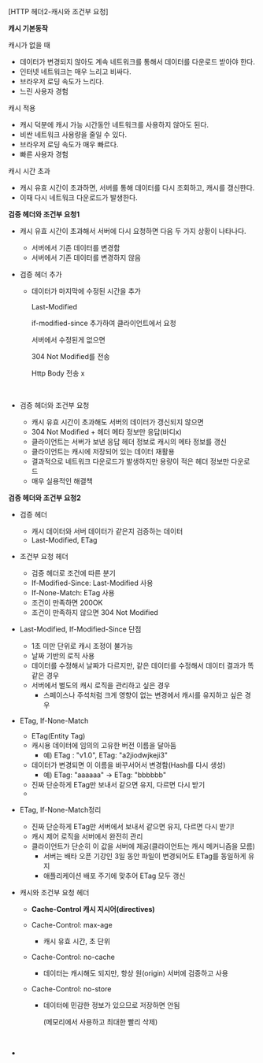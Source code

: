 [HTTP 헤더2-캐시와 조건부 요청]

**캐시 기본동작**

캐시가 없을 때

- 데이터가 변경되지 않아도 계속 네트워크를 통해서 데이터를 다운로드 받아야 한다. 
- 인터넷 네트워크는 매우 느리고 비싸다.
- 브라우저 로딩 속도가 느리다. 
- 느린 사용자 경험



캐시 적용

- 캐시 덕분에 캐시 가능 시간동안 네트워크를 사용하지 않아도 된다. 
- 비싼 네트워크 사용량을 줄일 수 있다. 
- 브라우저 로딩 속도가 매우 빠르다. 
- 빠른 사용자 경험



캐시 시간 초과 

- 캐시 유효 시간이 초과하면, 서버를 통해 데이터를 다시 조회하고, 캐시를 갱신한다. 
- 이때 다시 네트워크 다운로드가 발생한다. 



**검증 헤더와 조건부 요청1**

- 캐시 유효 시간이 초과해서 서버에 다시 요청하면 다음 두 가지 상황이 나타나다. 
  - 서버에서 기존 데이터를 변경함
  - 서버에서 기존 데이터를 변경하지 않음 



- 검증 헤더 추가 

  - 데이터가 마지막에 수정된 시간을 추가 

    Last-Modified

    if-modified-since 추가하여 클라이언트에서 요청

    서버에서 수정된게 없으면

    304 Not Modified를 전송

    Http Body 전송 x

    ​

- 검증 헤더와 조건부 요청

  - 캐시 유효 시간이 초과해도 서버의 데이터가 갱신되지 않으면
  - 304 Not Modified + 헤더 메타 정보만 응답(바디x)
  - 클라이언트는 서버가 보낸 응답 헤더 정보로 캐시의 메타 정보를 갱신
  - 클라이언트는 캐시에 저장되어 있는 데이터 재활용
  - 결과적으로 네트워크 다운로드가 발생하지만 용량이 적은 헤더 정보만 다운로드 
  - 매우 실용적인 해결책



**검증 헤더와 조건부 요청2**

- 검증 헤더
  - 캐시 데이터와 서버 데이터가 같은지 검증하는 데이터 
  - Last-Modified, ETag
- 조건부 요청 헤더
  - 검증 헤더로 조건에 따른 분기 
  - If-Modified-Since: Last-Modified 사용
  - If-None-Match: ETag 사용
  - 조건이 만족하면 200OK
  - 조건이 만족하지 않으면 304 Not Modified
- Last-Modified, If-Modified-Since 단점
  - 1초 미만 단위로 캐시 조정이 불가능
  - 날짜 기반의 로직 사용
  - 데이터를 수정해서 날짜가 다르지만, 같은 데이터를 수정해서 데이터 결과가 똑같은 경우
  - 서버에서 별도의 캐시 로직을 관리하고 싶은 경우 
    - 스페이스나 주석처럼 크게 영향이 없는 변경에서 캐시를 유지하고 싶은 경우



- ETag, If-None-Match
  - ETag(Entity Tag)
  - 캐시용 데이터에 임의의 고유한 버전 이름을 달아둠
    - 예) ETag : "v1.0", ETag: "a2jiodwjkeji3"
  - 데이터가 변경되면 이 이름을 바꾸서어서 변경함(Hash를 다시 생성)
    - 예) ETag: "aaaaaa" -> ETag: "bbbbbb"
  - 진짜 단순하게 ETag만 보내서 같으면 유지, 다르면 다시 받기
  - ​
- ETag, If-None-Match정리
  - 진짜 단순하게 ETag만 서버에서 보내서 같으면 유지, 다르면 다시 받기! 
  - 캐시 제어 로직을 서버에서 완전히 관리 
  - 클라이언트가 단순히 이 값을 서버에 제공(클라이언트는 캐시 메커니즘을 모름)
    - 서버는 배타 오픈 기강인 3일 동안 파일이 변경되어도 ETag를 동일하게 유지 
    - 애플리케이션 배포 주기에 맞추어 ETag 모두 갱신



- 캐시와 조건부 요청 헤더

  - **Cache-Control 캐시 지시어(directives)**

  - Cache-Control: max-age

    - 캐시 유효 시간, 초 단위 

  - Cache-Control: no-cache

    - 데이터는 캐시해도 되지만, 항상 원(origin) 서버에 검증하고 사용

  - Cache-Control: no-store

    - 데이터에 민감한 정보가 있으므로 저장하면 안됨

      (메모리에서 사용하고 최대한 빨리 삭제)

      ​


- ​

